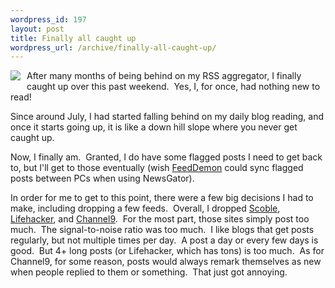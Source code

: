 ```yaml
--- 
wordpress_id: 197
layout: post
title: Finally all caught up
wordpress_url: /archive/finally-all-caught-up/
---
```


<p><img style="margin:0px 10px 10px 0px;" src="http://static.flickr.com/83/239591215_3b1837512a_o.jpg" align="left">After many months of being behind on my RSS aggregator, I finally caught up over this past weekend.&nbsp; Yes, I, for once, had nothing new to read!</p> <p>Since around July, I had started falling behind on my daily blog reading, and once it starts going up, it is like a down hill slope where you never get caught up.</p> <p>Now, I finally am.&nbsp; Granted, I do have some flagged posts I need to get back to, but I'll get to those eventually (wish <a href="http://www.newsgator.com/NGOLProduct.aspx?ProdID=FeedDemon">FeedDemon</a> could sync flagged posts between PCs when using NewsGator).</p> <p>In order for me to get to this point, there were a few big decisions I had to make, including dropping a few feeds.&nbsp; Overall, I dropped <a href="http://scobleizer.wordpress.com/">Scoble</a>, <a href="http://lifehacker.com/">Lifehacker</a>, and <a href="http://channel9.msdn.com/">Channel9</a>.&nbsp; For the most part, those sites simply post too much.&nbsp; The signal-to-noise ratio was too much.&nbsp; I like blogs that get posts regularly, but not multiple times per day.&nbsp; A post a day or every few days is good.&nbsp; But 4+ long posts (or Lifehacker, which has tons) is too much.&nbsp; As for Channel9, for some reason, posts would always remark themselves as new when people replied to them or something.&nbsp; That just got annoying.</p>
         
